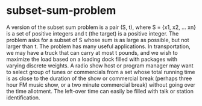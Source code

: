 # subset-sum-problem
A version of the subset sum problem is a pair (S, t), where S = {x1, x2, ... xn} is a set of positive integers and t (the target) is a positive integer. The problem asks for a subset of S whose sum is as large as possible, but not larger than t. The problem has many useful applications. In transportation, we may have a truck that can carry at most t pounds, and we wish to maximize the load based on a loading dock filled with packages with varying discrete weights. A radio show host or program manager may want to select group of tunes or commercials from a set whose total running time is as close to the duration of the show or commercial break (perhaps three hour FM music show, or a two minute commercial break) without going over the time allotment. The left-over time can easily be filled with talk or station identification.
